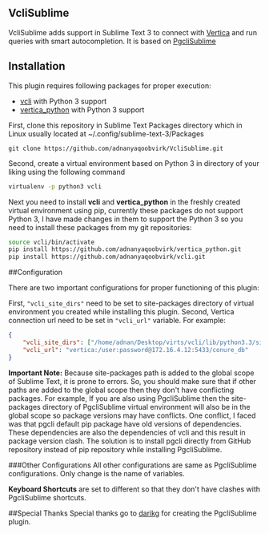 ## VcliSublime
VcliSublime adds support in Sublime Text 3 to connect with [Vertica](https://github.com/vertica) and run queries with smart autocompletion. It is based on [PgcliSublime](https://github.com/darikg/PgcliSublime)


## Installation
This plugin requires following packages for proper execution:

* [vcli](https://github.com/dbcli/vcli) with Python 3 support
* [vertica_python](https://github.com/uber/vertica-python) with Python 3 support

First, clone this repository in Sublime Text Packages directory which in Linux usually located at ~/.config/sublime-text-3/Packages
```git
git clone https://github.com/adnanyaqoobvirk/VcliSublime.git
```

Second, create a virtual environment based on Python 3 in directory of your liking using the following command
```bash
virtualenv -p python3 vcli
```

Next you need to install **vcli** and **vertica_python** in the freshly created virtual environment using pip, currently these packages do not support Python 3, I have made changes in them to support the Python 3 so you need to install these packages from my git repositories:
```bash
source vcli/bin/activate
pip install https://github.com/adnanyaqoobvirk/vertica_python.git
pip install https://github.com/adnanyaqoobvirk/vcli.git
```

##Configuration

There are two important configurations for proper functioning of this plugin:

First, ```"vcli_site_dirs"``` need to be set to site-packages directory of virtual environment you created while installing this plugin. Second, Vertica connection url need to be set in ```"vcli_url"``` variable. For example:

```json
{
    "vcli_site_dirs": ["/home/adnan/Desktop/virts/vcli/lib/python3.3/site-packages"],
    "vcli_url": "vertica:/user:password@172.16.4.12:5433/conure_db"
}
```

**Important Note:** Because site-packages path is added to the global scope of Sublime Text, it is prone to errors. So, you should make sure that if other paths are added to the global scope then they don't have conflicting packages. For example, If you are also using PgcliSublime then the site-packages directory of PgcliSublime virtual environment will also be in the global scope so package versions may have conflicts. One conflict, I faced was that pgcli default pip package have old versions of dependencies. These dependencies are also the dependencies of vcli and this result in package version clash. The solution is to install pgcli directly from GitHub repository instead of pip repository while installing PgcliSublime.

###Other Configurations
All other configurations are same as PgcliSublime configurations. Only change is the name of variables.

**Keyboard Shortcuts** are set to different so that they don't have clashes with PgcliSublime shortcuts.

##Special Thanks
Special thanks go to [darikg](https://github.com/darikg) for creating the PgcliSublime plugin.
